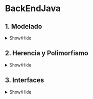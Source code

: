# BackEndJava

## 1. Modelado
<details>
  <summary> Show/Hide </summary>
  <img src=1_PracticaHarry/screenShots/uml.png>
  <img src=1_PracticaHarry/screenShots/Modelado.png>
</details>

## 2. Herencia y Polimorfismo
<details>
  <summary> Show/Hide </summary>
  <img src=2_practicaMona/screenshots/running.png>
</details>

## 3. Interfaces
<details>
  <summary> Show/Hide </summary>
  <img src=3_Interfaces/screenShots/interfaces.png>
</details>
